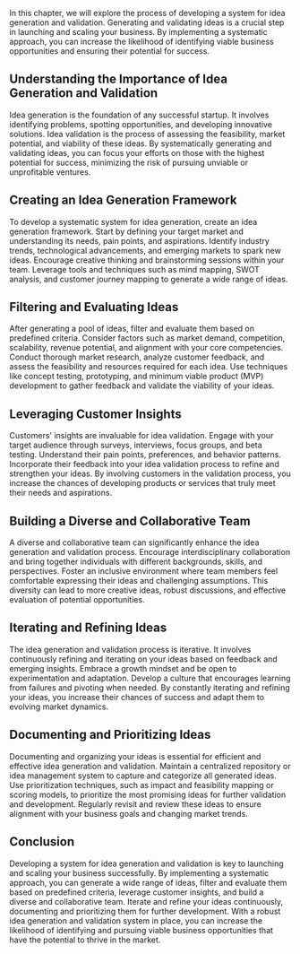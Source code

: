 
In this chapter, we will explore the process of developing a system for idea generation and validation. Generating and validating ideas is a crucial step in launching and scaling your business. By implementing a systematic approach, you can increase the likelihood of identifying viable business opportunities and ensuring their potential for success.

**Understanding the Importance of Idea Generation and Validation**
------------------------------------------------------------------

Idea generation is the foundation of any successful startup. It involves identifying problems, spotting opportunities, and developing innovative solutions. Idea validation is the process of assessing the feasibility, market potential, and viability of these ideas. By systematically generating and validating ideas, you can focus your efforts on those with the highest potential for success, minimizing the risk of pursuing unviable or unprofitable ventures.

**Creating an Idea Generation Framework**
-----------------------------------------

To develop a systematic system for idea generation, create an idea generation framework. Start by defining your target market and understanding its needs, pain points, and aspirations. Identify industry trends, technological advancements, and emerging markets to spark new ideas. Encourage creative thinking and brainstorming sessions within your team. Leverage tools and techniques such as mind mapping, SWOT analysis, and customer journey mapping to generate a wide range of ideas.

**Filtering and Evaluating Ideas**
----------------------------------

After generating a pool of ideas, filter and evaluate them based on predefined criteria. Consider factors such as market demand, competition, scalability, revenue potential, and alignment with your core competencies. Conduct thorough market research, analyze customer feedback, and assess the feasibility and resources required for each idea. Use techniques like concept testing, prototyping, and minimum viable product (MVP) development to gather feedback and validate the viability of your ideas.

**Leveraging Customer Insights**
--------------------------------

Customers' insights are invaluable for idea validation. Engage with your target audience through surveys, interviews, focus groups, and beta testing. Understand their pain points, preferences, and behavior patterns. Incorporate their feedback into your idea validation process to refine and strengthen your ideas. By involving customers in the validation process, you increase the chances of developing products or services that truly meet their needs and aspirations.

**Building a Diverse and Collaborative Team**
---------------------------------------------

A diverse and collaborative team can significantly enhance the idea generation and validation process. Encourage interdisciplinary collaboration and bring together individuals with different backgrounds, skills, and perspectives. Foster an inclusive environment where team members feel comfortable expressing their ideas and challenging assumptions. This diversity can lead to more creative ideas, robust discussions, and effective evaluation of potential opportunities.

**Iterating and Refining Ideas**
--------------------------------

The idea generation and validation process is iterative. It involves continuously refining and iterating on your ideas based on feedback and emerging insights. Embrace a growth mindset and be open to experimentation and adaptation. Develop a culture that encourages learning from failures and pivoting when needed. By constantly iterating and refining your ideas, you increase their chances of success and adapt them to evolving market dynamics.

**Documenting and Prioritizing Ideas**
--------------------------------------

Documenting and organizing your ideas is essential for efficient and effective idea generation and validation. Maintain a centralized repository or idea management system to capture and categorize all generated ideas. Use prioritization techniques, such as impact and feasibility mapping or scoring models, to prioritize the most promising ideas for further validation and development. Regularly revisit and review these ideas to ensure alignment with your business goals and changing market trends.

**Conclusion**
--------------

Developing a system for idea generation and validation is key to launching and scaling your business successfully. By implementing a systematic approach, you can generate a wide range of ideas, filter and evaluate them based on predefined criteria, leverage customer insights, and build a diverse and collaborative team. Iterate and refine your ideas continuously, documenting and prioritizing them for further development. With a robust idea generation and validation system in place, you can increase the likelihood of identifying and pursuing viable business opportunities that have the potential to thrive in the market.
